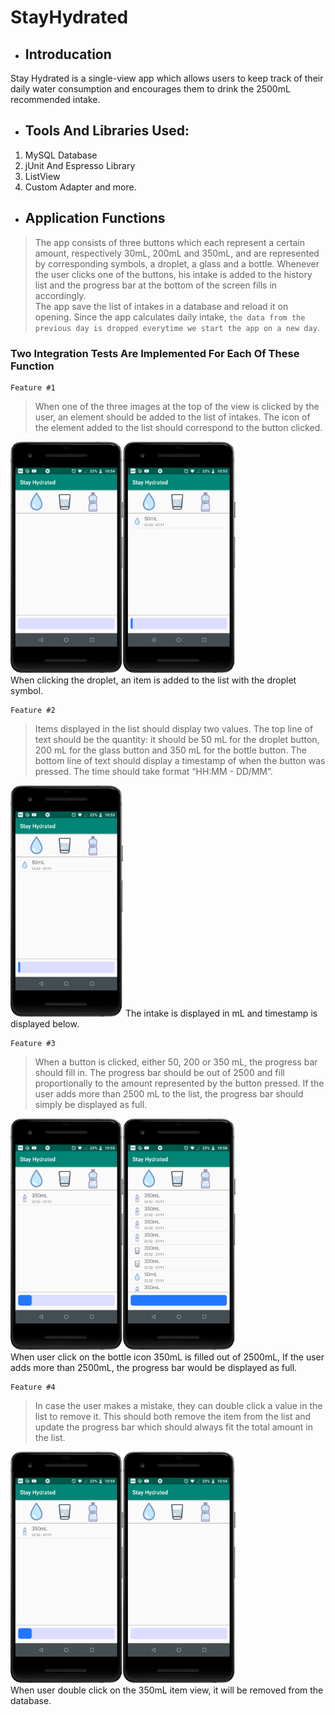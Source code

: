 # StayHydrated
* ## Introducation
Stay Hydrated is a single-view app which allows users to keep track of their daily
water consumption and encourages them to drink the 2500mL recommended
intake.
* ## Tools And Libraries Used:
1. MySQL Database
2. jUnit And Espresso Library
3. ListView
4. Custom Adapter
and more.

* ## Application Functions
>The app consists of three buttons which each represent a certain amount,
respectively 30mL, 200mL and 350mL, and are represented by corresponding
symbols, a droplet, a glass and a bottle.
Whenever the user clicks one of the buttons, his intake is added to the history
list and the progress bar at the bottom of the screen fills in accordingly.  
The app save the list of intakes in a database and reload it on opening.
Since the app calculates daily intake, `the data from the previous day is dropped
everytime we start the app on a new day`.

### Two Integration Tests Are Implemented For Each Of These Function

```
Feature #1
```
>When one of the three images at the top of the view is clicked by the user, an
element should be added to the list of intakes. The icon of the element added to
the list should correspond to the button clicked.

<img src="https://github.com/DavinderSinghKharoud/Images/blob/master/emptyList.png" width="180" height="370"><img src="https://github.com/DavinderSinghKharoud/Images/blob/master/dropOfWater.png" width="180" height="370">  
  When clicking the droplet, an item is added to the list with the droplet symbol.
```
Feature #2
```
>Items displayed in the list should display two values.
The top line of text should be the quantity: it should be 50 mL for the droplet
button, 200 mL for the glass button and 350 mL for the bottle button.
The bottom line of text should display a timestamp of when the button was
pressed. The time should take format “HH:MM - DD/MM”.

<img src="https://github.com/DavinderSinghKharoud/Images/blob/master/dropOfWater.png" width="180" height="370">  
The intake is displayed in mL and timestamp is displayed below.

```
Feature #3
```
>When a button is clicked, either 50, 200 or 350 mL, the progress bar should fill in.
The progress bar should be out of 2500 and fill proportionally to the amount
represented by the button pressed.
If the user adds more than 2500 mL to the list, the progress bar should simply
be displayed as full.

<img src="https://github.com/DavinderSinghKharoud/Images/blob/master/bottleWater.png" width="180" height="370"><img src="https://github.com/DavinderSinghKharoud/Images/blob/master/fullList.png" width="180" height="370">   
When user click on the bottle icon 350mL is filled out of 2500mL, If the user adds more than 2500mL, the progress bar would be displayed as full.

```
Feature #4
```
>In case the user makes a mistake, they can double click a value in the list to
remove it. This should both remove the item from the list and update the
progress bar which should always fit the total amount in the list.

<img src="https://github.com/DavinderSinghKharoud/Images/blob/master/bottleWater.png" width="180" height="370"><img src="https://github.com/DavinderSinghKharoud/Images/blob/master/emptyList.png" width="180" height="370">   
When user double click on the 350mL item view, it will be removed from the database.

